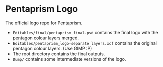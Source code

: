 # Pentaprism Logo
The official logo repo for Pentaprism.

* `Editables/final/pentaprism_final.psd` contains the final logo with the pentagon colour layers merged.
* `Editables/pentaprism_logo-separate layers.xcf` contains the original pentagon colour layers. (Use GIMP :P)
* The root directory contains the final outputs.
* `Dump/` contains some intermediate versions of the logo.
